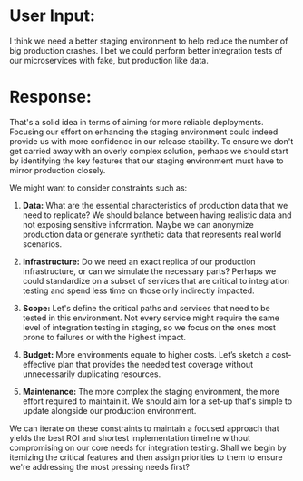 # User Input:

I think we need a better staging environment to help reduce the number of big production crashes. I bet we could perform better integration tests of our microservices with fake, but production like data.

# Response:

That's a solid idea in terms of aiming for more reliable deployments. Focusing our effort on enhancing the staging environment could indeed provide us with more confidence in our release stability. To ensure we don't get carried away with an overly complex solution, perhaps we should start by identifying the key features that our staging environment must have to mirror production closely.

We might want to consider constraints such as:

1. **Data:** What are the essential characteristics of production data that we need to replicate? We should balance between having realistic data and not exposing sensitive information. Maybe we can anonymize production data or generate synthetic data that represents real world scenarios.

2. **Infrastructure:** Do we need an exact replica of our production infrastructure, or can we simulate the necessary parts? Perhaps we could standardize on a subset of services that are critical to integration testing and spend less time on those only indirectly impacted.

3. **Scope:** Let's define the critical paths and services that need to be tested in this environment. Not every service might require the same level of integration testing in staging, so we focus on the ones most prone to failures or with the highest impact.

4. **Budget:** More environments equate to higher costs. Let’s sketch a cost-effective plan that provides the needed test coverage without unnecessarily duplicating resources.

5. **Maintenance:** The more complex the staging environment, the more effort required to maintain it. We should aim for a set-up that's simple to update alongside our production environment.

We can iterate on these constraints to maintain a focused approach that yields the best ROI and shortest implementation timeline without compromising on our core needs for integration testing. Shall we begin by itemizing the critical features and then assign priorities to them to ensure we're addressing the most pressing needs first?
